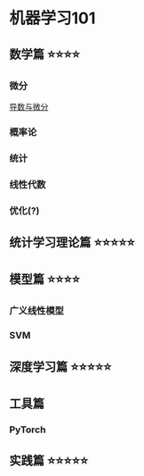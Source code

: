 # 机器学习101

## 数学篇 ⭐️⭐️⭐️⭐️

### 微分

[导数与微分](https://github.com/basicv8vc/MachineLearning101/blob/master/maths/%E5%AF%BC%E6%95%B0%E4%B8%8E%E5%BE%AE%E5%88%86.html)

### 概率论

### 统计

### 线性代数

### 优化(?)



## 统计学习理论篇 ⭐️⭐️⭐️⭐️⭐️

## 模型篇 ⭐️⭐️⭐️⭐️

### 广义线性模型

### SVM

## 深度学习篇 ⭐️⭐️⭐️⭐️⭐️

## 工具篇 

### PyTorch 

## 实践篇 ⭐️⭐️⭐️⭐️⭐️


